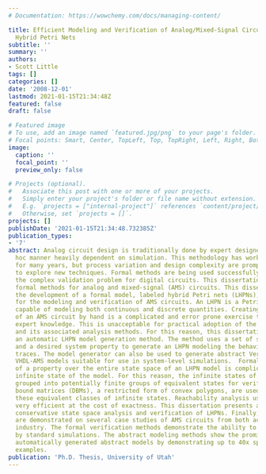 ```yaml
---
# Documentation: https://wowchemy.com/docs/managing-content/

title: Efficient Modeling and Verification of Analog/Mixed-Signal Circuits Using Labeled
  Hybrid Petri Nets
subtitle: ''
summary: ''
authors:
- Scott Little
tags: []
categories: []
date: '2008-12-01'
lastmod: 2021-01-15T21:34:48Z
featured: false
draft: false

# Featured image
# To use, add an image named `featured.jpg/png` to your page's folder.
# Focal points: Smart, Center, TopLeft, Top, TopRight, Left, Right, BottomLeft, Bottom, BottomRight.
image:
  caption: ''
  focal_point: ''
  preview_only: false

# Projects (optional).
#   Associate this post with one or more of your projects.
#   Simply enter your project's folder or file name without extension.
#   E.g. `projects = ["internal-project"]` references `content/project/deep-learning/index.md`.
#   Otherwise, set `projects = []`.
projects: []
publishDate: '2021-01-15T21:34:48.732385Z'
publication_types:
- '7'
abstract: Analog circuit design is traditionally done by expert designers in an ad
  hoc manner heavily dependent on simulation. This methodology has worked successfully
  for many years, but process variation and design complexity are prompting designers
  to explore new techniques. Formal methods are being used successfully to aid in
  the complex validation problem for digital circuits. This dissertation presents
  formal methods for analog and mixed-signal (AMS) circuits. This dissertation describes
  the development of a formal model, labeled hybrid Petri nets (LHPNs), appropriate
  for the modeling and verification of AMS circuits. An LHPN is a Petri net variant
  capable of modeling both continuous and discrete quantities. Creating an LHPN model
  of an AMS circuit by hand is a complicated and error prone exercise that requires
  expert knowledge. This is unacceptable for practical adoption of the LHPN model
  and its associated analysis methods. For this reason, this dissertation introduces
  an automatic LHPN model generation method. The method uses a set of simulation traces
  and a desired system property to generate an LHPN modeling the behavior of the simulation
  traces. The model generator can also be used to generate abstract Verilog-AMS or
  VHDL-AMS models suitable for use in system-level simulations.  Formal verification
  of a property over the entire state space of an LHPN model is complicated by the
  infinite state of the model. For this reason, the infinite states of the model are
  grouped into potentially finite groups of equivalent states for verification. Difference
  bound matrices (DBMs), a restricted form of convex polygons, are used to represent
  these equivalent classes of infinite states. Reachability analysis using DBMs is
  very efficient at the cost of exactness. This dissertation presents algorithms for
  conservative state space analysis and verification of LHPNs. Finally, these methods
  are demonstrated on several case studies of AMS circuits from both academia and
  industry. The formal verification methods demonstrate the ability to find bugs missed
  by standard simulations. The abstract modeling methods show the promise of using
  automatically generated abstract models by demonstrating up to 40x speedup for some
  examples.
publication: 'Ph.D. Thesis, University of Utah'
---
```

